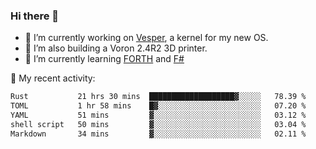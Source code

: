 ### Hi there 👋

<!--
**berkus/berkus** is a ✨ _special_ ✨ repository because its `README.md` (this file) appears on your GitHub profile.

Here are some ideas to get you started:

- 🔭 I’m currently working on ...
- 🌱 I’m currently learning ...
- 👯 I’m looking to collaborate on ...
- 🤔 I’m looking for help with ...
- 💬 Ask me about ...
- 📫 How to reach me: ...
- 😄 Pronouns: ...
- ⚡ Fun fact: ...
-->

- 🔭 I’m currently working on [Vesper](https://github.com/metta-systems/vesper), a kernel for my new OS.
- 🔭 I’m also building a Voron 2.4R2 3D printer.
- 🌱 I’m currently learning [FORTH](http://forth.com/starting-forth/) and [F#](https://fsharpforfunandprofit.com/)

💼 My recent activity:

<!--START_SECTION:waka-->

```txt
Rust           21 hrs 30 mins  ███████████████████▓░░░░░   78.39 %
TOML           1 hr 58 mins    █▓░░░░░░░░░░░░░░░░░░░░░░░   07.20 %
YAML           51 mins         ▓░░░░░░░░░░░░░░░░░░░░░░░░   03.12 %
shell script   50 mins         ▓░░░░░░░░░░░░░░░░░░░░░░░░   03.04 %
Markdown       34 mins         ▓░░░░░░░░░░░░░░░░░░░░░░░░   02.11 %
```

<!--END_SECTION:waka-->
